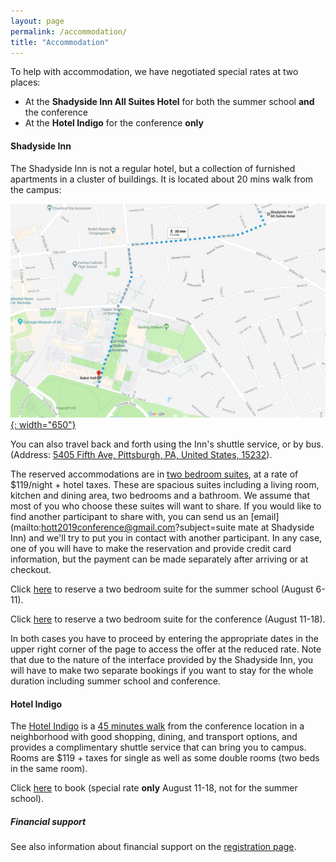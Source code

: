 ```yaml
---
layout: page
permalink: /accommodation/
title: "Accommodation"
---
```


To help with accommodation, we have negotiated special rates at two places:

* At the **Shadyside Inn All Suites Hotel** for both the summer school **and**
  the conference
* At the **Hotel Indigo** for the conference **only**

#### Shadyside Inn

The Shadyside Inn is not a regular hotel, but a collection of furnished
apartments in a cluster of buildings.  It is located about 20 mins walk from the
campus: 

[![SSI to campus](/images/walking-ssi.jpg){:
width="650"}](https://goo.gl/maps/r1fZZbhSUC75mheY8)

You can
also travel back and forth using the Inn's shuttle service, or by bus. (Address:
[5405 Fifth Ave, Pittsburgh, PA, United States,
15232](https://maps.google.com/?q=5405+Fifth+Ave,+Pittsburgh,+PA,+United+States,+15232)).

The reserved accommodations are in [two bedroom
suites](http://www.shadysideinn.com/hotel-suites/two-bedroom-suite/), at a rate
of $119/night + hotel taxes. These are spacious suites including a living room,
kitchen and dining area, two bedrooms and a bathroom. We assume that most of you
who choose these suites will want to share. If you would like to find another
participant to share with, you can send us an
[email](mailto:hott2019conference@gmail.com?subject=suite mate at Shadyside Inn)
and we'll try to put you in contact with another participant.
In any case, one of you will have to
make the reservation and provide credit card information, but the payment can be
made separately after arriving or at checkout.
 
<!-- In addition, a limited number of studio suites are available for the 
conference (not the summer school) for $99/night + 
hotel taxes. First come, first served. -->

Click [here](http://www.shadysideinn.com/pro/cmu-philosophy-hott-summer-school/) 
to reserve a two bedroom suite for the summer school (August 6-11).

Click [here](http://www.shadysideinn.com/pro/cmu-international-conference-hott/)
to reserve a two bedroom suite for the conference (August 11-18).

In both cases you have to proceed by entering the appropriate dates in the upper
right corner of the page to access the offer at the reduced rate.
Note that due to the nature of the interface provided by the Shadyside Inn, you
will have to make two separate bookings if you want to stay for the whole
duration including summer school and conference.

#### Hotel Indigo

The [Hotel Indigo](https://www.indigopgh.com/) is a [45 minutes
walk](https://goo.gl/maps/zXnqpHVLuRQ2) from the conference location in a
neighborhood with good shopping, dining, and transport options, and provides a
complimentary shuttle service that can bring you to campus. Rooms are $119 +
taxes for single as well as some double rooms (two beds in the same room).

Click [here](https://www.hotelindigo.com/redirect?path=asearch&brandCode=IN&localeCode=en&regionCode=1&hotelCode=PITHB&checkInDate=11&checkInMonthYear=072019&checkOutDate=18&checkOutMonthYear=072019&rateCode=6CBARC&_PMID=99801505&GPC=HOT&cn=no&viewfullsite=true) to book (special rate **only**    August 11-18, not for the summer school).

##### Financial support

See also information about financial support on the [registration
page](https://hott.github.io/HoTT-2019/registration/).
